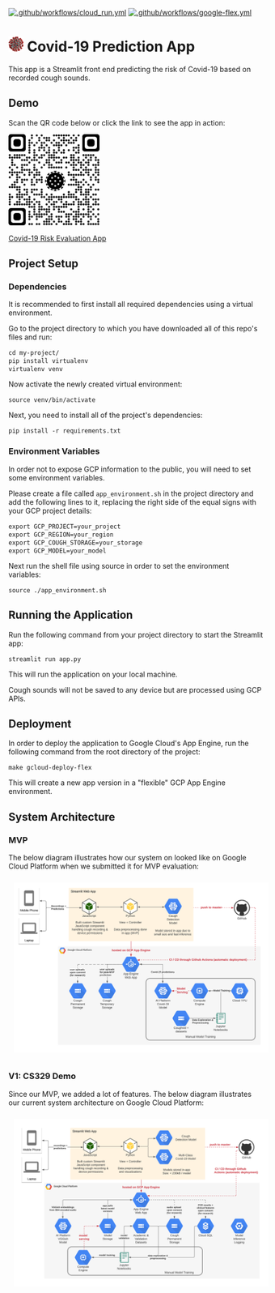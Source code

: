 [![.github/workflows/cloud_run.yml](https://github.com/LukasHaas/cs329s-covid-prediction/actions/workflows/cloud_run.yml/badge.svg)](https://github.com/LukasHaas/cs329s-covid-prediction/actions/workflows/cloud_run.yml)
[![.github/workflows/google-flex.yml](https://github.com/LukasHaas/cs329s-covid-prediction/actions/workflows/google-flex.yml/badge.svg)](https://github.com/LukasHaas/cs329s-covid-prediction/actions/workflows/google-flex.yml)

# <img src="./assets/covid.png" alt="Covid-19 Evaluation App - QR Code" height="30px" width="30px" /> Covid-19 Prediction App
This app is a Streamlit front end predicting the risk of Covid-19 based on recorded cough sounds.

## Demo
Scan the QR code below or click the link to see the app in action:

<img src="QRCode.jpg"
     alt="Covid-19 Evaluation App - QR Code"
     width="180px"/>
     
[Covid-19 Risk Evaluation App](https://cs329s-covid-caugh-prediction.appspot.com/)

## Project Setup

### Dependencies
It is recommended to first install all required dependencies using a virtual environment.

Go to the project directory to which you have downloaded all of this repo's files and run:
```shell
cd my-project/
pip install virtualenv
virtualenv venv
```

Now activate the newly created virtual environment:
```shell
source venv/bin/activate
```

Next, you need to install all of the project's dependencies:
```shell
pip install -r requirements.txt
```

### Environment Variables
In order not to expose GCP information to the public, you will need to set some environment variables.

Please create a file called `app_environment.sh` in the project directory and add the following lines to it,
replacing the right side of the equal signs with your GCP project details:
```shell
export GCP_PROJECT=your_project
export GCP_REGION=your_region
export GCP_COUGH_STORAGE=your_storage
export GCP_MODEL=your_model
```

Next run the shell file using source in order to set the environment variables:
```shell
source ./app_environment.sh
```

## Running the Application
Run the following command from your project directory to start the Streamlit app:
```shell
streamlit run app.py
```
This will run the application on your local machine.

Cough sounds will not be saved to any device but are processed using GCP APIs.

## Deployment
In order to deploy the application to Google Cloud's App Engine, run the following command from the root directory of the project:
```shell
make gcloud-deploy-flex
```
This will create a new app version in a "flexible" GCP App Engine environment.

## System Architecture
### MVP
The below diagram illustrates how our system on looked like on Google Cloud Platform when we submitted it for MVP evaluation:

<img src="MVPSystemDiagram.png"
     alt="Covid-19 Evaluation App - MVP System Diagram"
     style="margin: 10px" />
     
### V1: CS329 Demo 
Since our MVP, we added a lot of features. The below diagram illustrates our current system architecture on Google Cloud Platform:

<img src="DemoSystemDiagram.png"
     alt="Covid-19 Evaluation App - V1 System Diagram"
     style="margin: 10px" />
